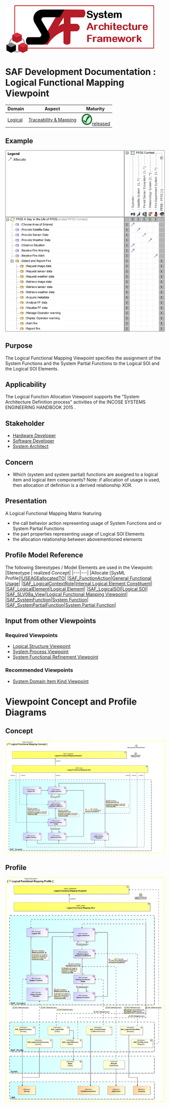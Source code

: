 ![System Architecture Framework](../../diagrams/Logo_SAF.png)
# SAF Development Documentation : Logical Functional Mapping Viewpoint
|**Domain**|**Aspect**|**Maturity**|
| --- | --- | --- |
|[Logical](../../domains.md#Domain-Logical)|[Traceability & Mapping](../../aspects.md#Aspect-Traceability-&-Mapping)|![Released](../../diagrams/Symbol_confirmed.svg.png )[released](../../using-saf/maturity.md#released)|
## Example
![FFDS Context Definition Mapping of Usage](../../diagrams/FFDS-Context-Definition-Mapping-of-Usage.svg)
## Purpose
The Logical Functional Mapping Viewpoint specifies the assignment of the System Functions and the System Partial Functions to the Logical SOI and the Logical SOI Elements.
## Applicability
The Logical Function Allocation Viewpoint supports the "System Architecture Definition process" activities of the INCOSE SYSTEMS ENGINEERING HANDBOOK 2015  .
## Stakeholder
* [Hardware Developer](../../stakeholders.md#Hardware-Developer)
* [Software Developer](../../stakeholders.md#Software-Developer)
* [System Architect](../../stakeholders.md#System-Architect)
## Concern
* Which (system and system partial) functions are assigned to a logical item and logical item components?
Note: if allocation of usage is used, then allocation of definition is a derived relationship XOR.
## Presentation
A  Logical Functional Mapping Matrix featuring
* the call behavior action representing usage of System Functions and or System Partial Functions
* the part properties representing usage of Logical SOI Elements
* the allocation relationship between abovementioned elements

## Profile Model Reference
The following Stereotypes / Model Elements are used in the Viewpoint:
|Stereotype | realized Concept|
|---|---|
|Allocate [SysML Profile]|[USEAGEallocatedTO](../concept/concepts.md#USEAGEallocatedTO)|
|[SAF_FunctionAction](../../stereotypes.md#SAF_FunctionAction)|[General Functional Usage](../concept/concepts.md#General-Functional-Usage)|
|[SAF_LogicalContextRole](../../stereotypes.md#SAF_LogicalContextRole)|[Internal Logical Element Constituent](../concept/concepts.md#Internal-Logical-Element-Constituent)|
|[SAF_LogicalElement](../../stereotypes.md#SAF_LogicalElement)|[Logical Element](../concept/concepts.md#Logical-Element)|
|[SAF_LogicalSOI](../../stereotypes.md#SAF_LogicalSOI)|[Logical SOI](../concept/concepts.md#Logical-SOI)|
|[SAF_SLV08a_View](../../stereotypes.md#SAF_SLV08a_View)|[Logical Functional Mapping Viewpoint](../concept/concepts.md#Logical-Functional-Mapping-Viewpoint)|
|[SAF_SystemFunction](../../stereotypes.md#SAF_SystemFunction)|[System Function](../concept/concepts.md#System-Function)|
|[SAF_SystemPartialFunction](../../stereotypes.md#SAF_SystemPartialFunction)|[System Partial Function](../concept/concepts.md#System-Partial-Function)|
## Input from other Viewpoints
### Required Viewpoints
* [Logical Structure Viewpoint](Logical-Structure-Viewpoint.md)
* [System Process Viewpoint](System-Process-Viewpoint.md)
* [System Functional Refinement Viewpoint](System-Functional-Refinement-Viewpoint.md)
### Recommended Viewpoints
* [System Domain Item Kind Viewpoint](System-Domain-Item-Kind-Viewpoint.md)
# Viewpoint Concept and Profile Diagrams
## Concept
![Logical Functional Mapping Concept](diagrams/Logical-Functional-Mapping-Concept.svg)
## Profile
![Logical Functional Mapping Profile](diagrams/Logical-Functional-Mapping-Profile.svg)
